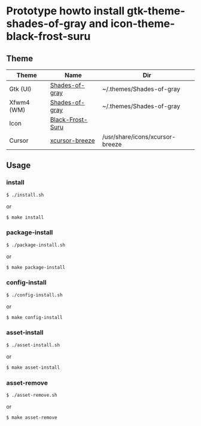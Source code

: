 
# Prototype howto install gtk-theme-shades-of-gray and icon-theme-black-frost-suru

## Theme

| Theme | Name | Dir |
| --- | --- | --- |
| Gtk (UI) | [Shades-of-gray](https://github.com/WernerFP/Shades-of-gray-theme) | ~/.themes/Shades-of-gray |
| Xfwm4 (WM) | [Shades-of-gray](https://github.com/WernerFP/Shades-of-gray-theme) | ~/.themes/Shades-of-gray |
| Icon | [Black-Frost-Suru](https://github.com/rtlewis88/rtl88-Themes/tree/Nord-Black-Frost/Black-Frost-Suru) |
| Cursor | [xcursor-breeze](https://discover.manjaro.org/packages/xcursor-breeze) | /usr/share/icons/xcursor-breeze |



## Usage

### install

``` sh
$ ./install.sh
```

or

``` sh
$ make install
```


### package-install

``` sh
$ ./package-install.sh
```

or

``` sh
$ make package-install
```


### config-install

``` sh
$ ./config-install.sh
```

or

``` sh
$ make config-install
```


### asset-install

``` sh
$ ./asset-install.sh
```

or

``` sh
$ make asset-install
```


### asset-remove

``` sh
$ ./asset-remove.sh
```

or

``` sh
$ make asset-remove
```
